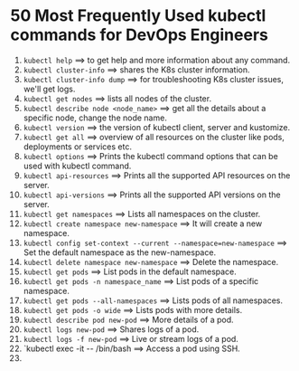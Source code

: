 # 50 Most Frequently Used kubectl commands for DevOps Engineers

1. `kubectl help` ==> to get help and more information about any command.
2. `kubectl cluster-info` ==> shares the K8s cluster information.
3. `kubectl cluster-info dump` ==> for troubleshooting K8s cluster issues, we'll get logs.
4. `kubectl get nodes` ==> lists all nodes of the cluster.
5. `kubectl describe node <node_name>` ==> get all the details about a specific node, change the node name.
6. `kubectl version` ==> the version of kubectl client, server and kustomize.
7. `kubectl get all` ==> overview of all resources on the cluster like pods, deployments or services etc.
8. `kubectl options` ==> Prints the kubectl command options that can be used with kubectl command.
9. `kubectl api-resources` ==> Prints all the supported API resources on the server.
10. `kubectl api-versions` ==> Prints all the supported API versions on the server.
11. `kubectl get namespaces` ==> Lists all namespaces on the cluster.
12. `kubectl create namespace new-namespace` ==> It will create a new namespace.
13. `kubectl config set-context --current --namespace=new-namespace` ==> Set the default namespace as the new-namespace.
14. `kubectl delete namespace new-namespace` ==> Delete the namespace.
15. `kubectl get pods` ==> List pods in the default namespace.
16. `kubectl get pods -n namespace_name` ==> List pods of a specific namespace.
17. `kubectl get pods --all-namespaces` ==> Lists pods of all namespaces.
18. `kubectl get pods -o wide` ==> Lists pods with more details.
19. `kubectl describe pod new-pod` ==> More details of a pod.
20. `kubectl logs new-pod` ==> Shares logs of a pod.
21. `kubectl logs -f new-pod` ==> Live or stream logs of a pod.
22. `kubectl exec -it <pod-name> -- /bin/bash ==> Access a pod using SSH.
23. 
